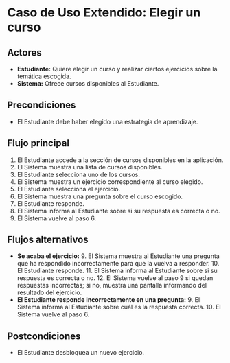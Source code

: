 # Caso de Uso Extendido: Elegir un curso

## Actores

- **Estudiante:** Quiere elegir un curso y realizar ciertos ejercicios sobre la temática escogida.
- **Sistema:** Ofrece cursos disponibles al Estudiante.

## Precondiciones

- El Estudiante debe haber elegido una estrategia de aprendizaje.

## Flujo principal

1. El Estudiante accede a la sección de cursos disponibles en la aplicación.
2. El Sistema muestra una lista de cursos disponibles.
3. El Estudiante selecciona uno de los cursos.
4. El Sistema muestra un ejercicio correspondiente al curso elegido.
5. El Estudiante selecciona el ejercicio.
6. El Sistema muestra una pregunta sobre el curso escogido.
7. El Estudiante responde.
8. El Sistema informa al Estudiante sobre si su respuesta es correcta o no.
9. El Sistema vuelve al paso 6.

## Flujos alternativos

- **Se acaba el ejercicio:**
  9. El Sistema muestra al Estudiante una pregunta que ha respondido incorrectamente para que la vuelva a responder.
  10. El Estudiante responde.
  11. El Sistema informa al Estudiante sobre si su respuesta es correcta o no.
  12. El Sistema vuelve al paso 9 si quedan respuestas incorrectas; si no, muestra una pantalla informando del resultado del ejercicio.
- **El Estudiante responde incorrectamente en una pregunta:**
  9. El Sistema informa al Estudiante sobre cuál es la respuesta correcta.
  10. El Sistema vuelve al paso 6.

## Postcondiciones

- El Estudiante desbloquea un nuevo ejercicio.
